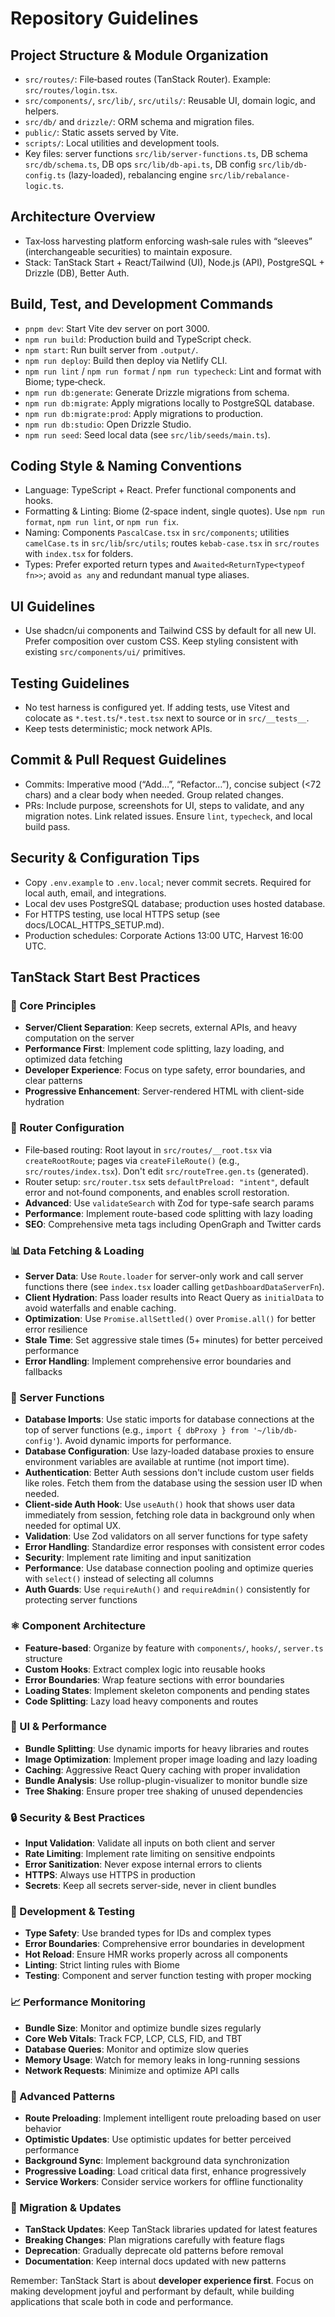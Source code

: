 # Repository Guidelines

## Project Structure & Module Organization

- `src/routes/`: File‑based routes (TanStack Router). Example: `src/routes/login.tsx`.
- `src/components/`, `src/lib/`, `src/utils/`: Reusable UI, domain logic, and helpers.
- `src/db/` and `drizzle/`: ORM schema and migration files.
- `public/`: Static assets served by Vite.
- `scripts/`: Local utilities and development tools.
- Key files: server functions `src/lib/server-functions.ts`, DB schema `src/db/schema.ts`, DB ops `src/lib/db-api.ts`, DB config `src/lib/db-config.ts` (lazy-loaded), rebalancing engine `src/lib/rebalance-logic.ts`.

## Architecture Overview

- Tax‑loss harvesting platform enforcing wash‑sale rules with “sleeves” (interchangeable securities) to maintain exposure.
- Stack: TanStack Start + React/Tailwind (UI), Node.js (API), PostgreSQL + Drizzle (DB), Better Auth.

## Build, Test, and Development Commands

- `pnpm dev`: Start Vite dev server on port 3000.
- `npm run build`: Production build and TypeScript check.
- `npm start`: Run built server from `.output/`.
- `npm run deploy`: Build then deploy via Netlify CLI.
- `npm run lint` / `npm run format` / `npm run typecheck`: Lint and format with Biome; type‑check.
- `npm run db:generate`: Generate Drizzle migrations from schema.
- `npm run db:migrate`: Apply migrations locally to PostgreSQL database.
- `npm run db:migrate:prod`: Apply migrations to production.
- `npm run db:studio`: Open Drizzle Studio.
- `npm run seed`: Seed local data (see `src/lib/seeds/main.ts`).

## Coding Style & Naming Conventions

- Language: TypeScript + React. Prefer functional components and hooks.
- Formatting & Linting: Biome (2‑space indent, single quotes). Use `npm run format`, `npm run lint`, or `npm run fix`.
- Naming: Components `PascalCase.tsx` in `src/components`; utilities `camelCase.ts` in `src/lib`/`src/utils`; routes `kebab-case.tsx` in `src/routes` with `index.tsx` for folders.
- Types: Prefer exported return types and `Awaited<ReturnType<typeof fn>>`; avoid `as any` and redundant manual type aliases.

## UI Guidelines

- Use shadcn/ui components and Tailwind CSS by default for all new UI. Prefer composition over custom CSS. Keep styling consistent with existing `src/components/ui/` primitives.

## Testing Guidelines

- No test harness is configured yet. If adding tests, use Vitest and colocate as `*.test.ts`/`*.test.tsx` next to source or in `src/__tests__`.
- Keep tests deterministic; mock network APIs.

## Commit & Pull Request Guidelines

- Commits: Imperative mood (“Add…”, “Refactor…”), concise subject (<72 chars) and a clear body when needed. Group related changes.
- PRs: Include purpose, screenshots for UI, steps to validate, and any migration notes. Link related issues. Ensure `lint`, `typecheck`, and local build pass.

## Security & Configuration Tips

- Copy `.env.example` to `.env.local`; never commit secrets. Required for local auth, email, and integrations.
- Local dev uses PostgreSQL database; production uses hosted database.
- For HTTPS testing, use local HTTPS setup (see docs/LOCAL_HTTPS_SETUP.md).
- Production schedules: Corporate Actions 13:00 UTC, Harvest 16:00 UTC.

## TanStack Start Best Practices

### 🎯 Core Principles
- **Server/Client Separation**: Keep secrets, external APIs, and heavy computation on the server
- **Performance First**: Implement code splitting, lazy loading, and optimized data fetching
- **Developer Experience**: Focus on type safety, error boundaries, and clear patterns
- **Progressive Enhancement**: Server-rendered HTML with client-side hydration

### 🚀 Router Configuration
- File‑based routing: Root layout in `src/routes/__root.tsx` via `createRootRoute`; pages via `createFileRoute()` (e.g., `src/routes/index.tsx`). Don't edit `src/routeTree.gen.ts` (generated).
- Router setup: `src/router.tsx` sets `defaultPreload: "intent"`, default error and not‑found components, and enables scroll restoration.
- **Advanced**: Use `validateSearch` with Zod for type-safe search params
- **Performance**: Implement route-based code splitting with lazy loading
- **SEO**: Comprehensive meta tags including OpenGraph and Twitter cards

### 📊 Data Fetching & Loading
- **Server Data**: Use `Route.loader` for server-only work and call server functions there (see `index.tsx` loader calling `getDashboardDataServerFn`).
- **Client Hydration**: Pass loader results into React Query as `initialData` to avoid waterfalls and enable caching.
- **Optimization**: Use `Promise.allSettled()` over `Promise.all()` for better error resilience
- **Stale Time**: Set aggressive stale times (5+ minutes) for better perceived performance
- **Error Handling**: Implement comprehensive error boundaries and fallbacks

### 🔧 Server Functions
- **Database Imports**: Use static imports for database connections at the top of server functions (e.g., `import { dbProxy } from '~/lib/db-config'`). Avoid dynamic imports for performance.
- **Database Configuration**: Use lazy-loaded database proxies to ensure environment variables are available at runtime (not import time).
- **Authentication**: Better Auth sessions don't include custom user fields like roles. Fetch them from the database using the session user ID when needed.
- **Client-side Auth Hook**: Use `useAuth()` hook that shows user data immediately from session, fetching role data in background only when needed for optimal UX.
- **Validation**: Use Zod validators on all server functions for type safety
- **Error Handling**: Standardize error responses with consistent error codes
- **Security**: Implement rate limiting and input sanitization
- **Performance**: Use database connection pooling and optimize queries with `select()` instead of selecting all columns
- **Auth Guards**: Use `requireAuth()` and `requireAdmin()` consistently for protecting server functions

### ⚛️ Component Architecture
- **Feature-based**: Organize by feature with `components/`, `hooks/`, `server.ts` structure
- **Custom Hooks**: Extract complex logic into reusable hooks
- **Error Boundaries**: Wrap feature sections with error boundaries
- **Loading States**: Implement skeleton components and pending states
- **Code Splitting**: Lazy load heavy components and routes

### 🎨 UI & Performance
- **Bundle Splitting**: Use dynamic imports for heavy libraries and routes
- **Image Optimization**: Implement proper image loading and lazy loading
- **Caching**: Aggressive React Query caching with proper invalidation
- **Bundle Analysis**: Use rollup-plugin-visualizer to monitor bundle size
- **Tree Shaking**: Ensure proper tree shaking of unused dependencies

### 🔒 Security & Best Practices
- **Input Validation**: Validate all inputs on both client and server
- **Rate Limiting**: Implement rate limiting on sensitive endpoints
- **Error Sanitization**: Never expose internal errors to clients
- **HTTPS**: Always use HTTPS in production
- **Secrets**: Keep all secrets server-side, never in client bundles

### 🧪 Development & Testing
- **Type Safety**: Use branded types for IDs and complex types
- **Error Boundaries**: Comprehensive error boundaries in development
- **Hot Reload**: Ensure HMR works properly across all components
- **Linting**: Strict linting rules with Biome
- **Testing**: Component and server function testing with proper mocking

### 📈 Performance Monitoring
- **Bundle Size**: Monitor and optimize bundle sizes regularly
- **Core Web Vitals**: Track FCP, LCP, CLS, FID, and TBT
- **Database Queries**: Monitor and optimize slow queries
- **Memory Usage**: Watch for memory leaks in long-running sessions
- **Network Requests**: Minimize and optimize API calls

### 🚀 Advanced Patterns
- **Route Preloading**: Implement intelligent route preloading based on user behavior
- **Optimistic Updates**: Use optimistic updates for better perceived performance
- **Background Sync**: Implement background data synchronization
- **Progressive Loading**: Load critical data first, enhance progressively
- **Service Workers**: Consider service workers for offline functionality

### 🔄 Migration & Updates
- **TanStack Updates**: Keep TanStack libraries updated for latest features
- **Breaking Changes**: Plan migrations carefully with feature flags
- **Deprecation**: Gradually deprecate old patterns before removal
- **Documentation**: Keep internal docs updated with new patterns

Remember: TanStack Start is about **developer experience first**. Focus on making development joyful and performant by default, while building applications that scale both in code and performance.
